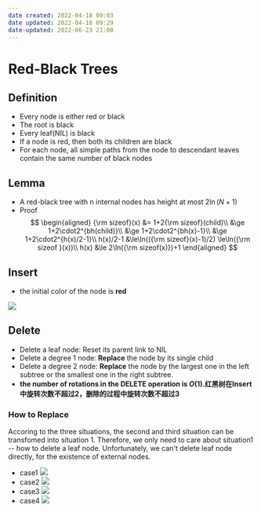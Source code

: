 ```yaml
---
date created: 2022-04-18 09:03
date updated: 2022-04-18 09:29
date-updated: 2022-06-23 21:08
---
```


# Red-Black Trees

## Definition

- Every node is either red or black
- The root is black
- Every leaf(NIL) is black
- If a node is red, then both its children are black
- For each node, all simple paths from the node to descendant leaves contain the same number of black nodes

## Lemma

- A red-black tree with n internal nodes has height at most $2\ln(N+1)$
- Proof
	$$
	\begin{aligned}
	{\rm sizeof}(x) &= 1+2{\rm sizeof}(child)\\
	&\ge 1+2\cdot2^{bh(child)}\\ 
	&\ge 1+2\cdot2^{bh(x)-1}\\
	&\ge 1+2\cdot2^{h(x)/2-1}\\
	h(x)/2-1 &\le\ln(({\rm sizeof}(x)-1)/2) \le\ln({\rm sizeof }(x))\\
	h(x) &\le 2\ln({\rm sizeof(x)})+1
	\end{aligned}
	$$

## Insert

- the initial color of the node is **red**

![](https://s2.loli.net/2022/02/28/taOFWKVRxGmYAs5.png)

## Delete

- Delete a leaf node: Reset its parent link to NIL
- Delete a degree 1 node: **Replace** the node by its single child
- Delete a degree 2 node: **Replace** the node by the largest one in the left subtree or the smallest one in the right subtree.
- **the number of rotations in the DELETE operation is $O(1)$.红黑树在Insert中旋转次数不超过2，删除的过程中旋转次数不超过3**

### How to Replace

Accoring to the three situations, the second and third situation can be transfomed into situation 1.
Therefore, we only need to care about situation1 -- how to delete a leaf node.
Unfortunately, we can't delete leaf node directly, for the existence of external nodes.

- case1
	![](https://s2.loli.net/2022/02/28/YwlmEsORXGxrV1k.png)
- case2
	![](https://s2.loli.net/2022/02/28/B5Gmqe9FHdNcIVs.png)
- case3
	![](https://s2.loli.net/2022/02/28/ZAkrcqGnlstEQeY.png)
- case4
	![](https://s2.loli.net/2022/02/28/eJkIXrlug9yPKcH.png)

